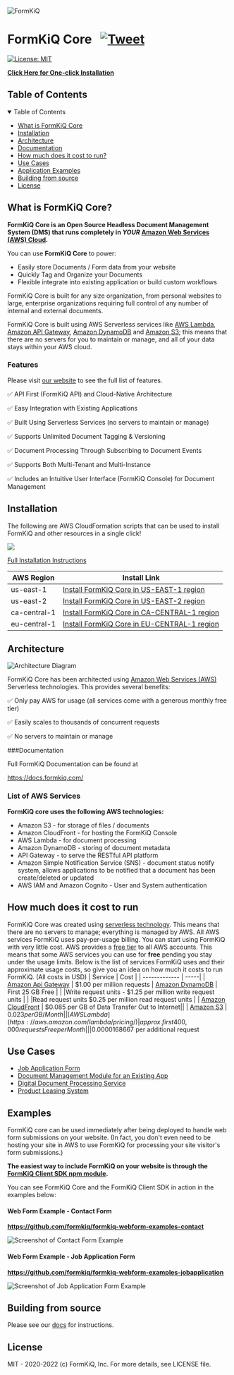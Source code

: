 ![FormKiQ](https://raw.githubusercontent.com/formkiq/formkiq-core/master/fq-gh-social.png)

# FormKiQ Core &nbsp; [![Tweet](https://img.shields.io/twitter/url/http/shields.io.svg?style=social)](https://twitter.com/intent/tweet?text=Open%20Source%20Headless%20Document%20Management%20System%20that%20runs%20in%20your%20AWS%20Cloud&url=https://www.formkiq.com&via=FormKiQ&hashtags=documentmanagement,dms,headless,serverless)
[![License: MIT](https://img.shields.io/badge/License-MIT-yellow.svg)](https://opensource.org/licenses/MIT)

[**Click Here for One-click Installation**](#installation)

## Table of Contents

<details open>
<summary>Table of Contents</summary>

- [What is FormKiQ Core](#what-is-formkiq-core)
- [Installation](#installation)
- [Architecture](#architecture)
- [Documentation](#documentation)
- [How much does it cost to run?](#how-much-does-it-cost-to-run)
- [Use Cases](#use-cases)
- [Application Examples](#examples)
- [Building from source](#building-from-source)
- [License](#license)

</details>

## What is FormKiQ Core?

**FormKiQ Core is an Open Source Headless Document Management System (DMS) that runs completely in *YOUR* [Amazon Web Services (AWS) Cloud](https://aws.amazon.com).**

You can use **FormKiQ Core** to power:
* Easily store Documents / Form data from your website
* Quickly Tag and Organize your Documents
* Flexible integrate into existing application or build custom workflows

FormKiQ Core is built for any size organization, from personal websites to large, enterprise organizations requiring full control of any number of internal and external documents. 

FormKiQ Core is built using AWS Serverless services like [AWS Lambda](https://aws.amazon.com/lambda/), [Amazon API Gateway](https://aws.amazon.com/api-gateway/), [Amazon DynamoDB](https://aws.amazon.com/dynamodb/) and [Amazon S3](https://aws.amazon.com/s3/); this means that there are no servers for you to maintain or manage, and all of your data stays within your AWS cloud.

### Features

Please visit [our website](https://www.formkiq.com) to see the full list of features.

✅ API First (FormKiQ API) and Cloud-Native Architecture

✅ Easy Integration with Existing Applications

✅ Built Using Serverless Services (no servers to maintain or manage)

✅ Supports Unlimited Document Tagging & Versioning

✅ Document Processing Through Subscribing to Document Events

✅ Supports Both Multi-Tenant and Multi-Instance

✅ Includes an Intuitive User Interface (FormKiQ Console) for Document Management

## Installation

The following are AWS CloudFormation scripts that can be used to install FormKiQ and other resources in a single click!

[<img src="https://github.com/formkiq/formkiq-core/blob/3b64a239b76426550408b40b43fd815b69292441/install-play.png">](https://www.youtube.com/watch?v=jVIK2ZJZsKE "Install FormKiQ Core into any AWS Account - Click to Watch!")

[Full Installation Instructions](https://docs.formkiq.com/docs/1.8.0/reference/README.html#installation)

| AWS Region   | Install Link  |
| ------------- | -------------|
| us-east-1 | [Install FormKiQ Core in US-EAST-1 region](https://console.aws.amazon.com/cloudformation/home?region=us-east-1#/stacks/new?stackName=formkiq-core-prod&templateURL=https://formkiq-core-distribution-us-east-1.s3.amazonaws.com/1.8.0/template.yaml)
| us-east-2 | [Install FormKiQ Core in US-EAST-2 region](https://console.aws.amazon.com/cloudformation/home?region=us-east-2#/stacks/new?stackName=formkiq-core-prod&templateURL=https://formkiq-core-distribution-us-east-2.s3.amazonaws.com/1.8.0/template.yaml)
| ca-central-1| [Install FormKiQ Core in CA-CENTRAL-1 region](https://console.aws.amazon.com/cloudformation/home?region=ca-central-1#/stacks/new?stackName=formkiq-core-prod&templateURL=https://formkiq-core-distribution-ca-central-1.s3.amazonaws.com/1.8.0/template.yaml)
| eu-central-1| [Install FormKiQ Core in EU-CENTRAL-1 region](https://console.aws.amazon.com/cloudformation/home?region=eu-central-1#/stacks/new?stackName=formkiq-core-prod&templateURL=https://formkiq-core-distribution-eu-central-1.s3.amazonaws.com/1.8.0/template.yaml)

## Architecture

![Architecture Diagram](https://raw.githubusercontent.com/formkiq/formkiq-core/master/architecture.svg)

FormKiQ Core has been architected using [Amazon Web Services (AWS)](https://aws.amazon.com) Serverless technologies. This provides several benefits:

✅ Only pay AWS for usage (all services come with a generous monthly free tier)

✅ Easily scales to thousands of concurrent requests

✅ No servers to maintain or manage

###Documentation

Full FormKiQ Documentation can be found at

https://docs.formkiq.com/

### List of AWS Services

**FormKiQ core uses the following AWS technologies:**

- Amazon S3 - for storage of files / documents
- Amazon CloudFront - for hosting the FormKiQ Console
- AWS Lambda - for document processing
- Amazon DynamoDB - storing of document metadata
- API Gateway - to serve the RESTful API platform
- Amazon Simple Notification Service (SNS) - document status notify system, allows applications to be notified that a document has been create/deleted or updated
- AWS IAM and Amazon Cognito - User and System authentication

## How much does it cost to run

FormKiQ Core was created using [serverless technology](https://aws.amazon.com/serverless/). This means that there are no servers to manage; everything is managed by AWS. All AWS services FormKiQ uses pay-per-usage billing. You can start using FormKiQ with very little cost.
AWS provides a [free tier](https://aws.amazon.com/free) to all AWS accounts. This means that some AWS services you can use for **free** pending you stay under the usage limits. Below is the list of services FormKiQ uses and their approximate usage costs, so give you an idea on how much it costs to run FormKiQ. (All costs in USD)
| Service        | Cost  |
| ------------- | -----|
| [Amazon Api Gateway](https://aws.amazon.com/api-gateway/pricing/) |   $1.00 per million requests
| [Amazon DynamoDB](https://aws.amazon.com/dynamodb/pricing/on-demand/)  |  First 25 GB Free |
| |Write request units - $1.25 per million write request units |
| |Read request units   $0.25 per million read request units |
| [Amazon CloudFront](https://aws.amazon.com/cloudfront/pricing/) |   $0.085 per GB of Data Transfer Out to Internet||
| [Amazon S3](https://aws.amazon.com/s3/pricing/) |   $0.023 per GB / Month|
| [AWS Lambda](https://aws.amazon.com/lambda/pricing/) |   approx. first 400,000 requests Free per Month|
| |$0.0000168667 per additional request

## Use Cases

- [Job Application Form](https://www.formkiq.com/use-cases/job-application-form)
- [Document Management Module for an Existing App](https://www.formkiq.com/use-cases/document-management-module-for-an-existing-application)
- [Digital Document Processing Service](https://www.formkiq.com/use-cases/digital-document-processing-service)
- [Product Leasing System](https://www.formkiq.com/use-cases/product-leasing-system)

## Examples

FormKiQ core can be used immediately after being deployed to handle web form submissions on your website. (In fact, you don't even need to be hosting your site in AWS to use FormKiQ for processing your site visitor's form submissions.)

**The easiest way to include FormKiQ on your website is through the [FormKiQ Client SDK npm module](https://www.npmjs.com/package/formkiq-client-sdk-javascript).**

You can see FormKiQ Core and the FormKiQ Client SDK in action in the examples below:

#### Web Form Example - Contact Form
**https://github.com/formkiq/formkiq-webform-examples-contact**

![Screenshot of Contact Form Example](https://raw.githubusercontent.com/formkiq/formkiq-webform-examples-contact/master/screenshot.png)

#### Web Form Example - Job Application Form
**https://github.com/formkiq/formkiq-webform-examples-jobapplication**

![Screenshot of Job Application Form Example](https://raw.githubusercontent.com/formkiq/formkiq-webform-examples-jobapplication/master/screenshot.png)

## Building from source

Please see our [docs](https://docs.formkiq.com/docs/1.7.0/reference/README.html#building-from-source) for instructions.

## License

MIT - 2020-2022 (c) FormKiQ, Inc. For more details, see LICENSE file.
